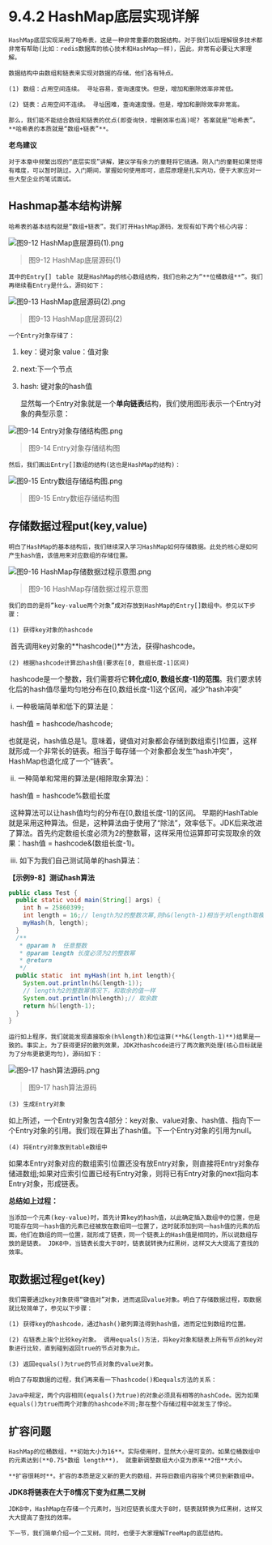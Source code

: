 # 9.4.2 HashMap底层实现详解

    HashMap底层实现采用了哈希表，这是一种非常重要的数据结构。对于我们以后理解很多技术都非常有帮助(比如：redis数据库的核心技术和HashMap一样)，因此，非常有必要让大家理解。

    数据结构中由数组和链表来实现对数据的存储，他们各有特点。

    (1) 数组：占用空间连续。 寻址容易，查询速度快。但是，增加和删除效率非常低。

    (2) 链表：占用空间不连续。 寻址困难，查询速度慢。但是，增加和删除效率非常高。

    那么，我们能不能结合数组和链表的优点(即查询快，增删效率也高)呢? 答案就是“哈希表”。 **哈希表的本质就是“数组+链表”**。

**老鸟建议**

    对于本章中频繁出现的“底层实现”讲解，建议学有余力的童鞋将它搞通。刚入门的童鞋如果觉得有难度，可以暂时跳过。入门期间，掌握如何使用即可，底层原理是扎实内功，便于大家应对一些大型企业的笔试面试。

## Hashmap基本结构讲解

    哈希表的基本结构就是“数组+链表”。我们打开HashMap源码，发现有如下两个核心内容：

![图9-12 HashMap底层源码(1).png](https://www.sxt.cn/360shop/Public/admin/UEditor/20170524/1495618960152437.png)

> 图9-12 HashMap底层源码(1)

    其中的Entry[] table 就是HashMap的核心数组结构，我们也称之为“**位桶数组**”。我们再继续看Entry是什么，源码如下：

![图9-13 HashMap底层源码(2).png](https://www.sxt.cn/360shop/Public/admin/UEditor/20170524/1495619012687826.png)

> 图9-13 HashMap底层源码(2)

    一个Entry对象存储了：

1. key：键对象 value：值对象

2. next:下一个节点

3. hash: 键对象的hash值

    显然每一个Entry对象就是一个**单向链表**结构，我们使用图形表示一个Entry对象的典型示意：

![图9-14 Entry对象存储结构图.png](https://www.sxt.cn/360shop/Public/admin/UEditor/20170524/1495619082593896.png)

> 图9-14 Entry对象存储结构图

    然后，我们画出Entry[]数组的结构(这也是HashMap的结构)：

![图9-15 Entry数组存储结构图.png](https://www.sxt.cn/360shop/Public/admin/UEditor/20170524/1495619119905721.png)

> 图9-15 Entry数组存储结构图

## 存储数据过程put(key,value)

    明白了HashMap的基本结构后，我们继续深入学习HashMap如何存储数据。此处的核心是如何产生hash值，该值用来对应数组的存储位置。

![图9-16 HashMap存储数据过程示意图.png](https://www.sxt.cn/360shop/Public/admin/UEditor/20170524/1495619181777762.png)

> 图9-16 HashMap存储数据过程示意图

    我们的目的是将”key-value两个对象”成对存放到HashMap的Entry[]数组中。参见以下步骤：

    (1) 获得key对象的hashcode

​        首先调用key对象的**hashcode()**方法，获得hashcode。

    (2) 根据hashcode计算出hash值(要求在[0, 数组长度-1]区间)

​        hashcode是一个整数，我们需要将它**转化成[0, 数组长度-1]的范围**。我们要求转化后的hash值尽量均匀地分布在[0,数组长度-1]这个区间，减少“hash冲突”

​        i. 一种极端简单和低下的算法是：

​        hash值 = hashcode/hashcode;

​        也就是说，hash值总是1。意味着，键值对对象都会存储到数组索引1位置，这样就形成一个非常长的链表。相当于每存储一个对象都会发生“hash冲突”，HashMap也退化成了一个“链表”。

​        ii. 一种简单和常用的算法是(相除取余算法)：

​        hash值 = hashcode%数组长度

​        这种算法可以让hash值均匀的分布在[0,数组长度-1]的区间。 早期的HashTable就是采用这种算法。但是，这种算法由于使用了“除法”，效率低下。JDK后来改进了算法。首先约定数组长度必须为2的整数幂，这样采用位运算即可实现取余的效果：hash值 = hashcode&(数组长度-1)。

​        iii. 如下为我们自己测试简单的hash算法：

**【示例9-8】测试hash算法**

```java
public class Test {
  public static void main(String[] args) {
    int h = 25860399;
    int length = 16;// length为2的整数次幂,则h&(length-1)相当于对length取模
    myHash(h, length);
  }
  /**
   * @param h  任意整数
   * @param length 长度必须为2的整数幂
   * @return
   */
  public static  int myHash(int h,int length){
    System.out.println(h&(length-1));
    // length为2的整数幂情况下，和取余的值一样
    System.out.println(h%length);// 取余数
    return h&(length-1);
  }
}
```

    运行如上程序，我们就能发现直接取余(h%length)和位运算(**h&(length-1)**)结果是一致的。事实上，为了获得更好的散列效果，JDK对hashcode进行了两次散列处理(核心目标就是为了分布更散更均匀)，源码如下：

![图9-17 hash算法源码.png](https://www.sxt.cn/360shop/Public/admin/UEditor/20170524/1495619395858263.png)

> 图9-17 hash算法源码

    (3) 生成Entry对象

​      如上所述，一个Entry对象包含4部分：key对象、value对象、hash值、指向下一个Entry对象的引用。我们现在算出了hash值。下一个Entry对象的引用为null。

    (4) 将Entry对象放到table数组中

​      如果本Entry对象对应的数组索引位置还没有放Entry对象，则直接将Entry对象存储进数组;如果对应索引位置已经有Entry对象，则将已有Entry对象的next指向本Entry对象，形成链表。

**总结如上过程：**

    当添加一个元素(key-value)时，首先计算key的hash值，以此确定插入数组中的位置，但是可能存在同一hash值的元素已经被放在数组同一位置了，这时就添加到同一hash值的元素的后面，他们在数组的同一位置，就形成了链表，同一个链表上的Hash值是相同的，所以说数组存放的是链表。 JDK8中，当链表长度大于8时，链表就转换为红黑树，这样又大大提高了查找的效率。

## 取数据过程get(key)

    我们需要通过key对象获得“键值对”对象，进而返回value对象。明白了存储数据过程，取数据就比较简单了，参见以下步骤：

    (1) 获得key的hashcode，通过hash()散列算法得到hash值，进而定位到数组的位置。

    (2) 在链表上挨个比较key对象。 调用equals()方法，将key对象和链表上所有节点的key对象进行比较，直到碰到返回true的节点对象为止。

    (3) 返回equals()为true的节点对象的value对象。

    明白了存取数据的过程，我们再来看一下hashcode()和equals方法的关系：

    Java中规定，两个内容相同(equals()为true)的对象必须具有相等的hashCode。因为如果equals()为true而两个对象的hashcode不同;那在整个存储过程中就发生了悖论。

## 扩容问题

    HashMap的位桶数组，**初始大小为16**。实际使用时，显然大小是可变的。如果位桶数组中的元素达到(**0.75*数组 length**)， 就重新调整数组大小变为原来**2倍**大小。

    **扩容很耗时**。扩容的本质是定义新的更大的数组，并将旧数组内容挨个拷贝到新数组中。

**JDK8将链表在大于8情况下变为红黑二叉树**

    JDK8中，HashMap在存储一个元素时，当对应链表长度大于8时，链表就转换为红黑树，这样又大大提高了查找的效率。

    下一节，我们简单介绍一个二叉树。同时，也便于大家理解TreeMap的底层结构。